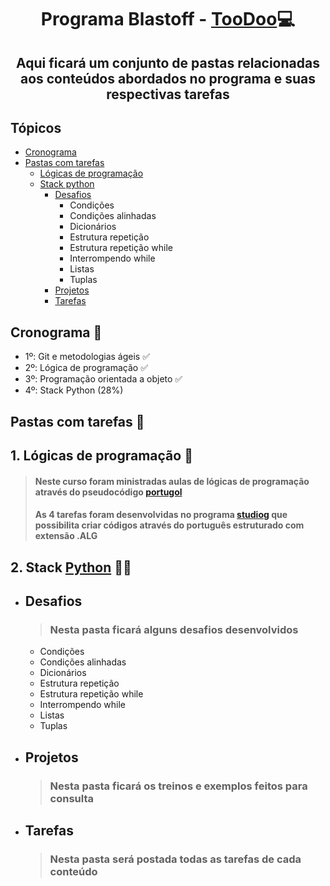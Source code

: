<h1 align="center"> Programa Blastoff - <a href="http://www.toodoo.com.br/">TooDoo</a>💻 </h1>

<h2 align="center"> Aqui ficará um conjunto de pastas relacionadas aos conteúdos abordados no programa e suas respectivas tarefas</h2>

## Tópicos 
- [Cronograma](#cronograma-)
- [Pastas com tarefas](#pastas-com-tarefas-)
  - [Lógicas de programação](#1-lógicas-de-programação-)
  - [Stack python](#2-stack-python-)
    - [Desafios](#desafios)
      - Condições
      - Condições alinhadas
      - Dicionários
      - Estrutura repetição
      - Estrutura repetição while
      - Interrompendo while
      - Listas
      - Tuplas
    - [Projetos](#projetos)
    - [Tarefas](#tarefas)

## Cronograma 📆
- 1º: Git e metodologias ágeis ✅
- 2º: Lógica de programação ✅
- 3º: Programação orientada a objeto ✅
- 4º: Stack Python (28%)

## Pastas com tarefas 📂

## 1. Lógicas de programação 💬
> <h4>Neste curso foram ministradas aulas de lógicas de programação através do pseudocódigo <a href="https://pt.wikipedia.org/wiki/Portugol">portugol</a> </h4>
> <h4>As 4 tarefas foram desenvolvidas no programa <a href="https://visualg3.com.br/">studiog</a> que possibilita criar códigos através do português estruturado com extensão .ALG </h4>


## 2. Stack <a href="https://www.python.org/">Python</a> 🐍🔜
  - ## Desafios
    > <h3>Nesta pasta ficará alguns desafios desenvolvidos</h3>
    <ul>
    <li>Condições</li>
    <li>Condições alinhadas</li>
    <li>Dicionários</li>
    <li>Estrutura repetição</li>
    <li>Estrutura repetição while</li>
    <li>Interrompendo while</li>
    <li>Listas</li>
    <li>Tuplas</li>
    </ul>
 
- ## Projetos
  > <h3>Nesta pasta ficará os treinos e exemplos feitos para consulta</h3>
  
- ## Tarefas
  > <h3>Nesta pasta será postada todas as tarefas de cada conteúdo</h3>
